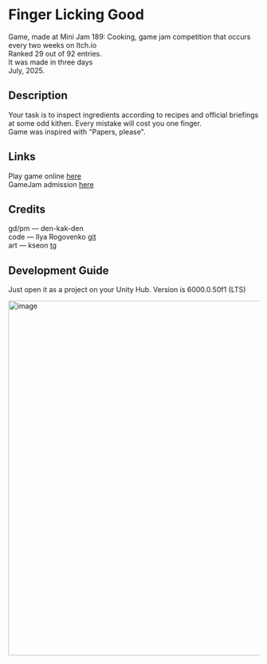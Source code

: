 ﻿# Finger Licking Good
Game, made at Mini Jam 189: Cooking, game jam competition that occurs every two weeks on Itch.io</br>
Ranked 29 out of 92 entries.</br>
It was made in three days</br>
July, 2025.

## Description

Your task is to inspect ingredients according to recipes and official briefings at some odd kithen. Every mistake will cost you one finger.</br>
Game was inspired with "Papers, please".

## Links

Play game online [here](https://den-kak-den.itch.io/finger-licking-good) </br>
GameJam admission [here](https://itch.io/jam/mini-jam-189-cooking/rate/3738166)

## Credits

gd/pm — den-kak-den </br>
code — Ilya Rogovenko [git](https://github.com/rogovenko) </br>
art — kseon [tg](https://t.me/adda_kseon) </br>

## Development Guide

Just open it as a project on your Unity Hub. Version is 6000.0.50f1 (LTS)

<img width="1280" height="713" alt="image" src="https://github.com/user-attachments/assets/1022e0c0-ed46-4e98-b06a-d857ef1d41f8" />
